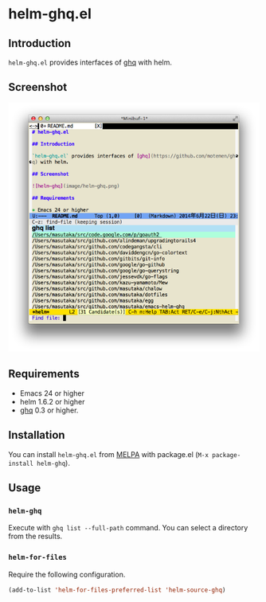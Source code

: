 # helm-ghq.el

## Introduction

`helm-ghq.el` provides interfaces of [ghq](https://github.com/motemen/ghq) with helm.

## Screenshot

![helm-ghq](image/helm-ghq.png)

## Requirements

* Emacs 24 or higher
* helm 1.6.2 or higher
* [ghq](https://github.com/motemen/ghq) 0.3 or higher.

## Installation

You can install `helm-ghq.el` from [MELPA](https://github.com/milkypostman/melpa.git) with package.el (`M-x package-install helm-ghq`).

## Usage

### `helm-ghq`

Execute with `ghq list --full-path` command. You can select a
directory from the results.

### `helm-for-files`

Require the following configuration.

```lisp
(add-to-list 'helm-for-files-preferred-list 'helm-source-ghq)
```
